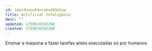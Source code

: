 ```yaml
---
id: imwv3veou54nrahad09zhuw
title: Artificial Inteligence
desc: ""
updated: 1759010102260
created: 1759010102260
---
```


Ensinar a maquina a fazer tarefas antes executadas só por humanos
